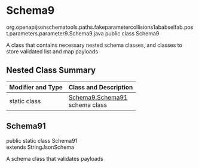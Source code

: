 # Schema9
org.openapijsonschematools.paths.fakeparametercollisions1ababselfab.post.parameters.parameter9.Schema9.java
public class Schema9

A class that contains necessary nested schema classes, and classes to store validated list and map payloads

## Nested Class Summary
| Modifier and Type | Class and Description |
| ----------------- | ---------------------- |
| static class | [Schema9.Schema91](#schema91)<br> schema class |

## Schema91
public static class Schema91<br>
extends StringJsonSchema

A schema class that validates payloads
